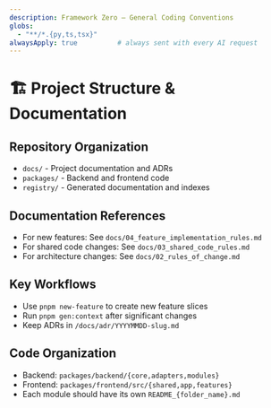 ```yaml
---
description: Framework Zero – General Coding Conventions
globs:
  - "**/*.{py,ts,tsx}"
alwaysApply: true          # always sent with every AI request
---
```


# 🏗️ Project Structure & Documentation

## Repository Organization
- `docs/` - Project documentation and ADRs
- `packages/` - Backend and frontend code
- `registry/` - Generated documentation and indexes

## Documentation References
- For new features: See `docs/04_feature_implementation_rules.md`
- For shared code changes: See `docs/03_shared_code_rules.md`
- For architecture changes: See `docs/02_rules_of_change.md`

## Key Workflows
- Use `pnpm new-feature` to create new feature slices
- Run `pnpm gen:context` after significant changes
- Keep ADRs in `/docs/adr/YYYYMMDD-slug.md`

## Code Organization
- Backend: `packages/backend/{core,adapters,modules}`
- Frontend: `packages/frontend/src/{shared,app,features}`
- Each module should have its own `README_{folder_name}.md`
